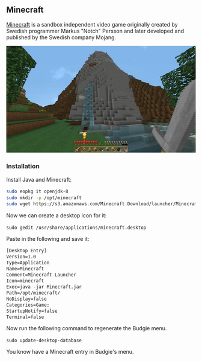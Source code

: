 ## Minecraft

[Minecraft](https://minecraft.net) is a sandbox independent video game originally created by Swedish programmer Markus "Notch" Persson and later developed and published by the Swedish company Mojang.

![Minecraft](images/minecraft.jpg)

### Installation

Install Java and Minecraft:

``` bash
sudo eopkg it openjdk-8
sudo mkdir -p /opt/minecraft
sudo wget https://s3.amazonaws.com/Minecraft.Download/launcher/Minecraft.jar -O /opt/minecraft/Minecraft.jar
```

Now we can create a desktop icon for it:

`sudo gedit /usr/share/applications/minecraft.desktop`

Paste in the following and save it:
```
[Desktop Entry]
Version=1.0
Type=Application
Name=Minecraft
Comment=Minecraft Launcher
Icon=minecraft
Exec=java -jar Minecraft.jar
Path=/opt/minecraft/
NoDisplay=false
Categories=Game;
StartupNotify=false
Terminal=false
```

Now run the following command to regenerate the Budgie menu.

`sudo update-desktop-database`

You know have a Minecraft entry in Budgie's menu.